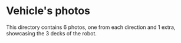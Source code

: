 Vehicle's photos
====

This directory contains 6 photos, one from each direction and 1 extra, showcasing the 3 decks of the robot.